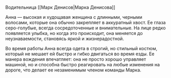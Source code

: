Водительница [[Марк Денисов|Марка Денисова]]

Анна — высокая и худощавая женщина с длинными, черными волосами, которые она обычно закрепляет в аккуратный хвост. Ее глаза серо-голубые, всегда сосредоточенные и внимательные. На лице редко появляется улыбка, но когда это происходит, она меняется до неузнаваемости, становясь яркой и жизнерадостной.

Во время работы Анна всегда одета в строгий, но стильный костюм, который не мешает ей быстро и гибко двигаться во время езды. Ее манера вождения впечатляет: она не просто хорошо управляет машиной, но и способна быстро реагировать на любые изменения на дороге, что делает ее незаменимым членом команды Марка.
